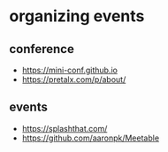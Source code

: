 # organizing events

## conference

- https://mini-conf.github.io
- https://pretalx.com/p/about/

## events

- https://splashthat.com/
- https://github.com/aaronpk/Meetable

